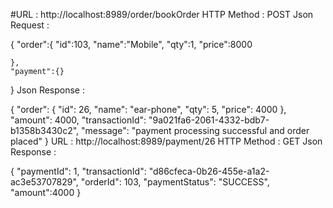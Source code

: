 #URL : http://localhost:8989/order/bookOrder
HTTP Method : POST
Json Request :

{
	"order":{
		"id":103,
		"name":"Mobile",
		"qty":1,
		"price":8000
		
	},
	"payment":{}
}
Json Response :

{
    "order": {
        "id": 26,
        "name": "ear-phone",
        "qty": 5,
        "price": 4000
    },
    "amount": 4000,
    "transactionId": "9a021fa6-2061-4332-bdb7-b1358b3430c2",
    "message": "payment processing successful and order placed"
}
URL : http://localhost:8989/payment/26
HTTP Method : GET
Json Response :

{
    "paymentId": 1,
    "transactionId": "d86cfeca-0b26-455e-a1a2-ac3e53707829",
    "orderId": 103,
    "paymentStatus": "SUCCESS",
    "amount":4000
}
